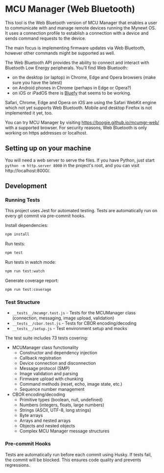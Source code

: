# MCU Manager (Web Bluetooth)

This tool is the Web Bluetooth version of MCU Manager that enables a user to communicate with and manage remote devices running the Mynewt OS. It uses a connection profile to establish a connection with a device and sends command requests to the device.

The main focus is implementing firmware updates via Web Bluetooth, however other commands might be supported as well.

The Web Bluetooth API provides the ability to connect and interact with Bluetooth Low Energy peripherals. You’ll find Web Bluetooth:
- on the desktop (or laptop) in Chrome, Edge and Opera browsers (make sure you have the latest)
- on Android phones in Chrome (perhaps in Edge or Opera?)
- on iOS or iPadOS there is [Bluefy](https://apps.apple.com/hu/app/bluefy-web-ble-browser/id1492822055) that seems to be working.

Safari, Chrome, Edge and Opera on iOS are using the Safari WebKit engine which not yet supports Web Bluetooth. Mobile and desktop Firefox is not implemented it yet, too.

You can try MCU Manager by visiting https://boogie.github.io/mcumgr-web/ with a supported browser. For security reasons, Web Bluetooth is only working on https addresses or localhost.

## Setting up on your machine

You will need a web server to serve the files. If you have Python, just start `python -m http.server 8000` in the project's root, and you can visit http://localhost:8000/.

## Development

### Running Tests

This project uses Jest for automated testing. Tests are automatically run on every git commit via pre-commit hooks.

Install dependencies:
```bash
npm install
```

Run tests:
```bash
npm test
```

Run tests in watch mode:
```bash
npm run test:watch
```

Generate coverage report:
```bash
npm run test:coverage
```

### Test Structure

- `__tests__/mcumgr.test.js` - Tests for the MCUManager class (connection, messaging, image upload, validation)
- `__tests__/cbor.test.js` - Tests for CBOR encoding/decoding
- `__tests__/setup.js` - Test environment setup and mocks

The test suite includes 73 tests covering:
- MCUManager class functionality
  - Constructor and dependency injection
  - Callback registration
  - Device connection and disconnection
  - Message protocol (SMP)
  - Image validation and parsing
  - Firmware upload with chunking
  - Command methods (reset, echo, image state, etc.)
  - Sequence number management
- CBOR encoding/decoding
  - Primitive types (boolean, null, undefined)
  - Numbers (integers, floats, large numbers)
  - Strings (ASCII, UTF-8, long strings)
  - Byte arrays
  - Arrays and nested arrays
  - Objects and nested objects
  - Complex MCU Manager message structures

### Pre-commit Hooks

Tests are automatically run before each commit using Husky. If tests fail, the commit will be blocked. This ensures code quality and prevents regressions.

